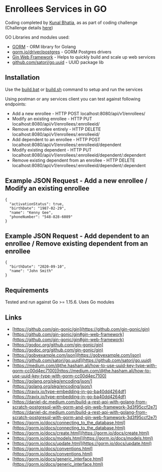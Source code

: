 # Enrollees Services in GO

Coding completed by [Kunal Bhatia](https://github.com/bhatia4/), as as part of coding challenge (Challenge details [here](https://github.com/bhatia4/enrollee-services-go/blob/main/backend-challenge.md))

GO Libraries and modules used:
* [GORM](https://gorm.io/) - ORM library for Golang 
* [gorm.io/driver/postgres](https://github.com/go-gorm/postgres) - GORM Postgres drivers
* [Gin Web Framework](github.com/gin-gonic/gin) - Helps to quickly build and scale up web services 
* [github.com/satori/go.uuid](github.com/satori/go.uuid) - UUID package lib

## Installation

Use the [build.bat](https://github.com/bhatia4/enrollee-services-go/blob/main/build.bat) or [build.sh](https://github.com/bhatia4/enrollee-services-go/blob/main/build.sh) command to setup and run the services

Using postman or any services client you can test against following endpoints:
* Add a new enrollee - HTTP POST localhost:8080/api/v1/enrollees/
* Modify an existing enrollee - HTTP PUT localhost:8080/api/v1/enrollees/:enrolleeid/
* Remove an enrollee entirely - HTTP DELETE localhost:8080/api/v1/enrollees/:enrolleeid/
* Add dependent to an enrollee - HTTP POST localhost:8080/api/v1/enrollees/:enrolleeid/dependent
* Modify existing dependent - HTTP PUT localhost:8080/api/v1/enrollees/:enrolleeid/dependent/:dependent
* Remove existing dependent from an enrollee - HTTP DELETE localhost:8080/api/v1/enrollees/:enrolleeid/dependent/:dependent

## Example JSON Request - Add a new enrollee / Modify an existing enrollee
```
{
  "activationStatus": true,
  "birthDate": "1987-02-29",
  "name": "Kenny Gee",
  "phoneNumber": "548-828-6089"
}
```

## Example JSON Request - Add dependent to an enrollee / Remove existing dependent from an enrollee
```
{
  "birthDate": "2020-09-10",
  "name": "John Smith"
}
```

## Requirements

Tested and run against Go >= 1.15.6. 
Uses Go modules

## Links
* [https://github.com/gin-gonic/gin](https://github.com/gin-gonic/gin)
* [https://github.com/gin-gonic/gin#gin-web-framework](https://github.com/gin-gonic/gin#gin-web-framework)
* [https://godoc.org/github.com/gin-gonic/gin](https://godoc.org/github.com/gin-gonic/gin)
* [https://gobyexample.com/json](https://gobyexample.com/json)
* [https://github.com/satori/go.uuid](https://github.com/satori/go.uuid)
* [https://medium.com/@the.hasham.ali/how-to-use-uuid-key-type-with-gorm-cc00d4ec7100](https://medium.com/@the.hasham.ali/how-to-use-uuid-key-type-with-gorm-cc00d4ec7100)
* [https://golang.org/pkg/encoding/json/](https://golang.org/pkg/encoding/json/)
* [https://travix.io/type-embedding-in-go-ba40dd4264df](https://travix.io/type-embedding-in-go-ba40dd4264df)
* [https://daniel-dc.medium.com/build-a-rest-api-with-golang-from-scratch-postgresql-with-gorm-and-gin-web-framework-3d3f95ccf2e7](https://daniel-dc.medium.com/build-a-rest-api-with-golang-from-scratch-postgresql-with-gorm-and-gin-web-framework-3d3f95ccf2e7)
* [https://gorm.io/docs/connecting_to_the_database.html](https://gorm.io/docs/connecting_to_the_database.html)
* [https://gorm.io/docs/create.html](https://gorm.io/docs/create.html)
* [https://gorm.io/docs/models.html](https://gorm.io/docs/models.html)
* [https://gorm.io/docs/update.html](https://gorm.io/docs/update.html)
* [https://gorm.io/docs/conventions.html](https://gorm.io/docs/conventions.html)
* [https://gorm.io/docs/generic_interface.html](https://gorm.io/docs/generic_interface.html)